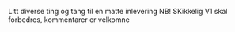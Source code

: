 Litt diverse ting og tang til en matte inlevering
NB! SKikkelig V1 skal forbedres, kommentarer er velkomne
